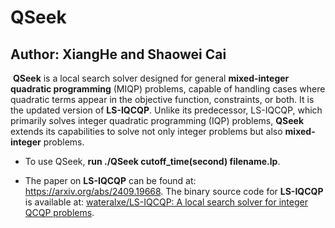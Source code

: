 # QSeek

## Author: XiangHe and Shaowei Cai

​		     **QSeek** is a local search solver designed for general **mixed-integer quadratic programming** (MIQP) problems, capable of handling cases where quadratic terms appear in the objective function, constraints, or both. It is the updated version of **LS-IQCQP**. Unlike its predecessor, LS-IQCQP, which primarily solves integer quadratic programming (IQP) problems, **QSeek** extends its capabilities to solve not only integer problems but also **mixed-integer** problems.



- To use QSeek,  **run ./QSeek cutoff_time(second) filename.lp**. 

- The paper on **LS-IQCQP** can be found at: https://arxiv.org/abs/2409.19668. The binary source code for **LS-IQCQP** is available at: [wateralxe/LS-IQCQP: A local search solver for integer QCQP problems](https://github.com/wateralxe/LS-IQCQP).
